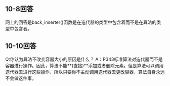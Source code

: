 ## 10-8回答

网上的回答是back_inserter()函数是在迭代器的类型中包含着而不是在算法的类型中包含者。

## 10-10回答

Q:你认为算法不改变容器大小的原因是什么？
A：P343标准算法对迭代器而不是容器进行操作。因此，算法不能**(直接)**添加或者删除元素。但是算法可以调用迭代器去进行这些操作，所以只要你不主动调用迭代器去更改容器，算法自身永远不会做这件事。